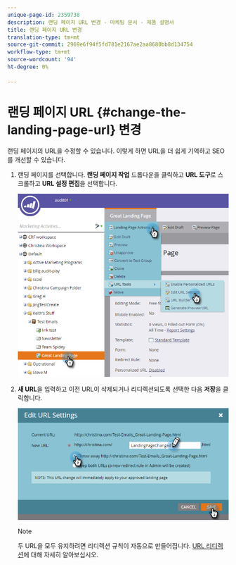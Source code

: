 ```yaml
---
unique-page-id: 2359738
description: 랜딩 페이지 URL 변경 - 마케팅 문서 - 제품 설명서
title: 랜딩 페이지 URL 변경
translation-type: tm+mt
source-git-commit: 2969e6f94f5fd781e2167ae2aa8680bb8d134754
workflow-type: tm+mt
source-wordcount: '94'
ht-degree: 0%

---
```



# 랜딩 페이지 URL {#change-the-landing-page-url} 변경

랜딩 페이지의 URL을 수정할 수 있습니다. 이렇게 하면 URL을 더 쉽게 기억하고 SEO를 개선할 수 있습니다.

1. 랜딩 페이지를 선택합니다. **랜딩 페이지 작업** 드롭다운을 클릭하고 **URL 도구**&#x200B;로 스크롤하고 **URL 설정 편집**&#x200B;을 선택합니다.

   ![](assets/one.png)

1. **새 URL**&#x200B;을 입력하고 이전 URL이 삭제되거나 리디렉션되도록 선택한 다음 **저장**&#x200B;을 클릭합니다.

   ![](assets/two.png)

   >[!NOTE]
   >
   >두 URL을 모두 유지하려면 리디렉션 규칙이 자동으로 만들어집니다. [URL 리디렉션](/help/marketo/product-docs/demand-generation/landing-pages/personalizing-landing-pages/redirect-a-url-path.md)에 대해 자세히 알아보십시오.
